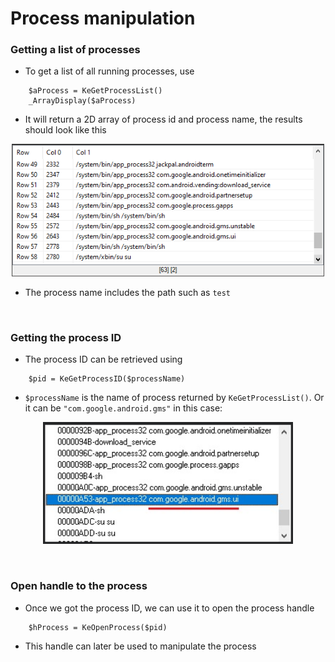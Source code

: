 # Process manipulation
### Getting a list of processes
- To get a list of all running processes, use
```autoit
    $aProcess = KeGetProcessList()
	_ArrayDisplay($aProcess)
```
- It will return a 2D array of process id and process name, the results should look like this
<p align="center"><img src="https://raw.githubusercontent.com/thedemons/kesh-autoit/main/documentation/process/getprocesslistresult.png" width="500"></p>

- The process name includes the path such as ```test```

<br>

### Getting the process ID
- The process ID can be retrieved using
```autoit
    $pid = KeGetProcessID($processName)
```
- ```$processName``` is the name of process returned by ```KeGetProcessList()```. Or it can be ```"com.google.android.gms"``` in this case:
<p align="center"><img src="https://raw.githubusercontent.com/thedemons/kesh-autoit/main/documentation/process/ce_processlist.jpg" width="400"></p>

<br>

### Open handle to the process
- Once we got the process ID, we can use it to open the process handle
```autoit
    $hProcess = KeOpenProcess($pid)
```
- This handle can later be used to manipulate the process
